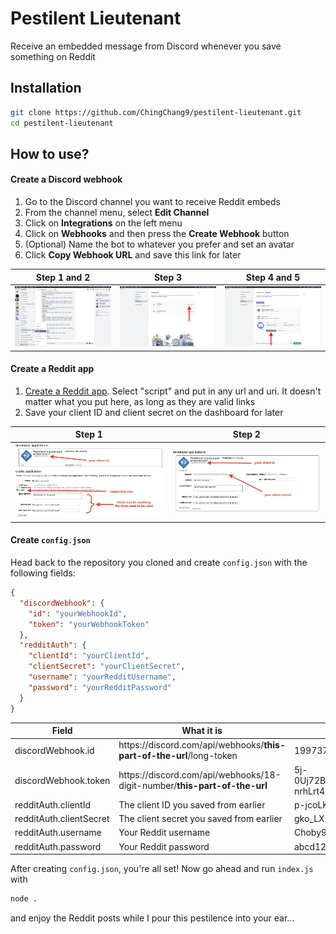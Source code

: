 # Pestilent Lieutenant
Receive an embedded message from Discord whenever you save something on Reddit

## Installation
```bash
git clone https://github.com/ChingChang9/pestilent-lieutenant.git
cd pestilent-lieutenant
```

## How to use?
#### Create a Discord webhook
1. Go to the Discord channel you want to receive Reddit embeds
2. From the channel menu, select **Edit Channel**
3. Click on **Integrations** on the left menu
4. Click on **Webhooks** and then press the **Create Webhook** button
5. (Optional) Name the bot to whatever you prefer and set an avatar
6. Click **Copy Webhook URL** and save this link for later

Step 1 and 2 | Step 3 | Step 4 and 5
-|-|-
![Discord step 1 and 2](./examples/1&2.jpg) | ![Discord step 3](./examples/3.jpg) | ![Discord step 4 and 5](./examples/4&5.jpg)

#### Create a Reddit app
1. [Create a Reddit app](https://www.reddit.com/prefs/apps). Select "script" and put in any url and uri. It doesn't matter what you put here, as long as they are valid links
2. Save your client ID and client secret on the dashboard for later

Step 1 | Step 2
-|-
![Reddit step 1](./examples/6.jpg) | ![Reddit step 2](./examples/7.jpg)

#### Create `config.json`
Head back to the repository you cloned and create `config.json` with the following fields:
```json
{
  "discordWebhook": {
    "id": "yourWebhookId",
    "token": "yourWebhookToken"
  },
  "redditAuth": {
    "clientId": "yourClientId",
    "clientSecret": "yourClientSecret",
    "username": "yourRedditUsername",
    "password": "yourRedditPassword"
  }
}
```
Field | What it is | Example
-|-|-
discordWebhook.id | <span>https://</span>discord.com/api/webhooks/**this-part-of-the-url**/long-token | 199737254929760256
discordWebhook.token | <span>https://</span>discord.com/api/webhooks/18-digit-number/**this-part-of-the-url** | 5j-0Uj72BkzYcRt1rL56wVdm7OCIixAAL-nrhLrt41QSw9yDa3jdbT8dFSiRcDjDoeEp
redditAuth.clientId | The client ID you saved from earlier | p-jcoLKBynTLew
redditAuth.clientSecret | The client secret you saved from earlier | gko_LXELoV07ZBNUXrvWZfzE3aI
redditAuth.username | Your Reddit username | Choby9
redditAuth.password | Your Reddit password | abcd1234

After creating `config.json`, you're all set! Now go ahead and run `index.js` with
```bash
node .
```
and enjoy the Reddit posts while I pour this pestilence into your ear...
